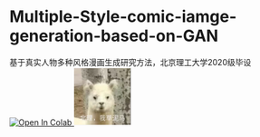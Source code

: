 # Multiple-Style-comic-iamge-generation-based-on-GAN
基于真实人物多种风格漫画生成研究方法，北京理工大学2020级毕设
<a target="_blank" href="https://colab.research.google.com/github/Tarbris/Multiple-Style-comic-iamge-generation-based-on-GAN/blob/main/stylize.ipynb">
  <img src="https://colab.research.google.com/assets/colab-badge.svg" alt="Open In Colab"/>
</a>
![image](https://github.com/Tarbris/Multiple-Style-comic-iamge-generation-based-on-GAN/blob/main/1733258587142.png)
